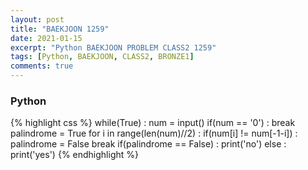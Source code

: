 ```yaml
---
layout: post
title: "BAEKJOON 1259"
date: 2021-01-15
excerpt: "Python BAEKJOON PROBLEM CLASS2 1259"
tags: [Python, BAEKJOON, CLASS2, BRONZE1]
comments: true
---
```


### Python
{% highlight css %}
while(True) :
    num = input()
    if(num == '0') : break 
    palindrome = True
    for i in range(len(num)//2) :
        if(num[i] != num[-1-i]) :
            palindrome = False
            break 
    if(palindrome == False) : print('no')
    else : print('yes')
{% endhighlight %}
